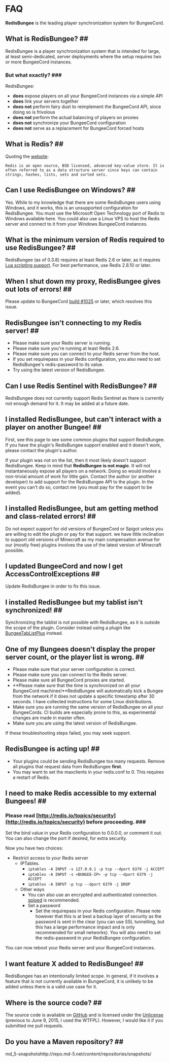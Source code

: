 # FAQ

**RedisBungee** is the leading player synchronization system for BungeeCord.

## What is RedisBungee? \#\#

RedisBungee is a player synchronization system that is intended for large, at least semi-dedicated, server deployments where the setup requires two or more BungeeCord instances.

### But what exactly? \#\#\#

RedisBungee:

* **does** expose players on all your BungeeCord instances via a simple API
* **does** link your servers together
* **does not** perform fairy dust to reimplement the BungeeCord API, since doing so is frivolous
* **does not** perform the actual balancing of players on proxies
* **does not** synchronize your BungeeCord configuration
* **does not** serve as a replacement for BungeeCord forced hosts

## What is Redis? \#\#

Quoting the [website](http://redis.io/topics/introduction):

```text
Redis is an open source, BSD licensed, advanced key-value store. It is often referred to as a data structure server since keys can contain strings, hashes, lists, sets and sorted sets.
```

## Can I use RedisBungee on Windows? \#\#

Yes. While to my knowledge that there are some RedisBungee users using Windows, and it works, this is an unsupported configuration for RedisBungee. You must use the Microsoft Open Technology port of Redis to Windows available here. You could also use a Linux VPS to host the Redis server and connect to it from your Windows BungeeCord instances.

## What is the minimum version of Redis required to use RedisBungee? \#\#

RedisBungee \(as of 0.3.8\) requires at least Redis 2.6 or later, as it requires [Lua scripting support](http://redis.io/commands/eval). For best performance, use Redis 2.8.10 or later.

## When I shut down my proxy, RedisBungee gives out lots of errors! \#\#

Please update to BungeeCord [build \#1025](http://ci.md-5.net/job/BungeeCord/1025/) or later, which resolves this issue.

## RedisBungee isn't connecting to my Redis server! \#\#

* Please make sure your Redis server is running.
* Please make sure you're running at least Redis 2.6.
* Please make sure you can connect to your Redis server from the host.
* If you set requirepass in your Redis configuration, you also need to set RedisBungee's redis-password to its value.
* Try using the latest version of RedisBungee.

## Can I use Redis Sentinel with RedisBungee? \#\#

RedisBungee does not currently support Redis Sentinel as there is currently not enough demand for it. It may be added at a future date.

## I installed RedisBungee, but can't interact with a player on another Bungee! \#\#

First, see this page to see some common plugins that support RedisBungee. If you have the plugin's RedisBungee support enabled and it doesn't work, please contact the plugin's author.

If your plugin was not on the list, then it most likely doesn't support RedisBungee. Keep in mind that **RedisBungee is not magic**. It will not instantaneously expose all players on a network. Doing so would involve a non-trivial amount of work for little gain. Contact the author \(or another developer\) to add support for the RedisBungee API to the plugin. In the event you can't do so, contact me \(you must pay for the support to be added\).

## I installed RedisBungee, but am getting method and class-related errors! \#\#

Do not expect support for old versions of BungeeCord or Spigot unless you are willing to edit the plugin or pay for that support. we have little inclination to support old versions of Minecraft as my main compensation avenue for our \(mostly free\) plugins involves the use of the latest version of Minecraft possible.

## I updated BungeeCord and now I get AccessControlExceptions \#\#

Update RedisBungee in order to fix this issue.

## I installed RedisBungee but my tablist isn't synchronized! \#\#

Synchronizing the tablist is not possible with RedisBungee, as it is outside the scope of the plugin. Consider instead using a plugin like [BungeeTabListPlus](http://www.spigotmc.org/resources/bungeetablistplus.313/) instead.

## One of my Bungees doesn't display the proper server count, or the player list is wrong. \#\#

* Please make sure that your server configuration is correct.
* Please make sure you can connect to the Redis server.
* Please make sure all BungeeCord proxies are started.
* **Please make sure that the time is synchronized on all your BungeeCord machines!**RedisBungee will automatically kick a Bungee from the network if it does not update a specific timestamp after 30 seconds. I have collected instructions for some Linux distributions.
* Make sure you are running the same version of RedisBungee on all your BungeeCords. CI builds are especially prone to this, as experimental changes are made in master often.
* Make sure you are using the latest version of RedisBungee.

If these troubleshooting steps failed, you may seek support.

## RedisBungee is acting up! \#\#

* Your plugins could be sending RedisBungee too many requests. Remove all plugins that request data from RedisBungee **first**.
* You may want to set the maxclients in your redis.conf to 0. This requires a restart of Redis.

## I need to make Redis accessible to my external Bungees! \#\#

### Please read [http://redis.io/topics/security](http://redis.io/topics/security) before proceeding. \#\#\#

Set the bind value in your Redis configuration to 0.0.0.0, or comment it out. You can also change the port if desired, for extra security.

Now you have two choices:

* Restrict access to your Redis server
  * IPTables.
    * `iptables -A INPUT -s 127.0.0.1 -p tcp --dport 6379 -j ACCEPT`
    * `iptables -A INPUT -s <BUNGEE-IP> -p tcp --dport 6379 -j ACCEPT`
    * `iptables -A INPUT -p tcp --dport 6379 -j DROP`
  * Other ways
    * You can also use an encrypted and authenticated connection. [spiped](https://www.tarsnap.com/spiped.html) is recommended.
    * Set a password
      * Set the requirepass in your Redis configuration. Please note however that this is at best a backup layer of security as the password is sent in the clear \(you can use SSL tunnelling, but this has a large performance impact and is only recommended for small networks\). You will also need to set the redis-password in your RedisBungee configuration.

You can now reboot your Redis server and your BungeeCord instances.

## I want feature X added to RedisBungee! \#\#

RedisBungee has an intentionally limited scope. In general, if it involves a feature that is not currently available in BungeeCord, it is unlikely to be added unless there is a valid use case for it.

## Where is the source code? \#\#

The source code is available on [GitHub](https://github.com/thechunknetwork/RedisBungee) and is licensed under the [Unlicense](http://unlicense.org/) \(previous to June 9, 2015, I used the WTFPL\). However, I would like it if you submitted me pull requests.

## Do you have a Maven repository? \#\#

md\_5-snapshotshttp://repo.md-5.net/content/repositories/snapshots/


